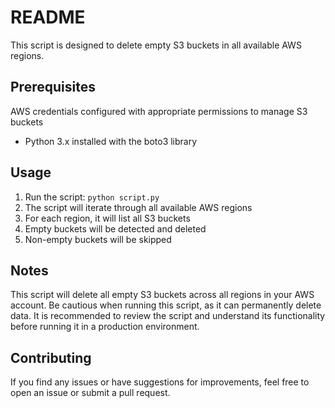 # README

This script is designed to delete empty S3 buckets in all available AWS regions.

## Prerequisites

AWS credentials configured with appropriate permissions to manage S3 buckets
- Python 3.x installed with the boto3 library

## Usage

1. Run the script: `python script.py`
2. The script will iterate through all available AWS regions
3. For each region, it will list all S3 buckets
4. Empty buckets will be detected and deleted
5. Non-empty buckets will be skipped

## Notes

This script will delete all empty S3 buckets across all regions in your AWS account.
Be cautious when running this script, as it can permanently delete data.
It is recommended to review the script and understand its functionality before running it in a production environment.

## Contributing

If you find any issues or have suggestions for improvements, feel free to open an issue or submit a pull request.